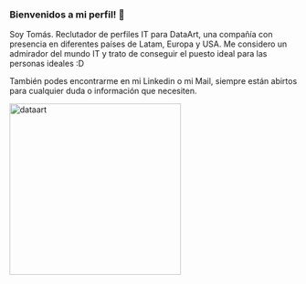 ### Bienvenidos a mi perfil! 👋

Soy Tomás. Reclutador de perfiles IT para DataArt, una compañía con presencia en diferentes países de Latam, Europa y USA. Me considero un admirador del mundo IT y trato de conseguir el puesto ideal para las personas ideales :D

También podes encontrarme en mi Linkedin o mi Mail, siempre están abirtos para cualquier duda o información que necesiten.

<img width="300" alt=dataart src="https://user-images.githubusercontent.com/84922157/124190128-296fa980-da98-11eb-8a56-1b3e2ae97d89.png">


<!--
**TomasVilches/TomasVilches** is a ✨ _special_ ✨ repository because its `README.md` (this file) appears on your GitHub profile.

Here are some ideas to get you started:

- 🔭 I’m currently working on ...
- 🌱 I’m currently learning ...
- 👯 I’m looking to collaborate on ...
- 🤔 I’m looking for help with ...
- 💬 Ask me about ...
- 📫 How to reach me: ...
- 😄 Pronouns: ...
- ⚡ Fun fact: ...
-->
